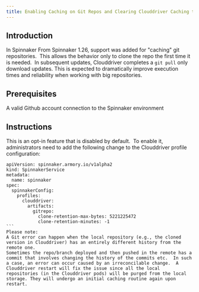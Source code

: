 ```yaml
---
title: Enabling Caching on Git Repos and Clearing Clouddriver Caching to Resolve Caching Issues
---
```


## Introduction
In Spinnaker 
From Spinnaker 1.26, support was added for "caching" git repositories.  This allows the behavior only to clone the repo the first time it is needed.  In subsequent updates, Clouddriver completes a ```git pull``` only download updates. This is expected to dramatically improve execution times and reliability when working with big repositories.
 
 
 
 

## Prerequisites
A valid Github account connection to the Spinnaker environment

## Instructions
This is an opt-in feature that is disabled by default.  To enable it, administrators need to add the following change to the Clouddriver profile configuration:
```
apiVersion: spinnaker.armory.io/v1alpha2
kind: SpinnakerService
metadata:
  name: spinnaker
spec:
  spinnakerConfig:
    profiles:
      clouddriver:
        artifacts:
          gitrepo:
            clone-retention-max-bytes: 5221225472
            clone-retention-minutes: -1
``` 
Please note:
A Git error can happen when the local repository (e.g., the cloned version in Clouddriver) has an entirely different history from the remote one. 
Sometimes the repo/branch deployed and then pushed in the remote has a commit that involves changing the history of the commits etc.  In such a case, an error can occur caused by an irreconcilable change.  A Clouddriver restart will fix the issue since all the local repositories (in the Clouddriver pods) will be purged from the local storage. They will undergo an initial caching routine again upon restart.

